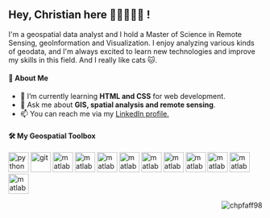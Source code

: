 ## Hey, Christian here 👋🏼🧑🏼‍💻 !
I'm a geospatial data analyst and I hold a Master of Science in Remote Sensing, geoInformation and Visualization. I enjoy analyzing various kinds of geodata, and I'm always excited to learn new technologies and improve my skills in this field. And I really like cats 🐱.

#### 🌱 About Me

- 🌱 I’m currently learning **HTML and CSS** for web development.
- 💬 Ask me about **GIS, spatial analysis and remote sensing**.
- 📫 You can reach me via my <a href="https://www.linkedin.com/in/christian-pfaff/">LinkedIn profile.</a>


#### 🛠️ My Geospatial Toolbox
<img src="https://upload.wikimedia.org/wikipedia/commons/c/c3/Python-logo-notext.svg" alt="python" width="40" height="40"/> <img src="https://upload.wikimedia.org/wikipedia/commons/1/1b/R_logo.svg" alt="git" width="40" height="40"/> <img src="https://upload.wikimedia.org/wikipedia/commons/2/21/Matlab_Logo.png" alt="matlab" width="40" height="40"/> <img src="https://upload.wikimedia.org/wikipedia/commons/2/29/Postgresql_elephant.svg" alt="matlab" width="40" height="40"/> <img src="https://git-scm.com/images/logos/downloads/Git-Icon-1788C.png" alt="matlab" width="40" height="40"/> <img src="https://upload.wikimedia.org/wikipedia/commons/9/91/QGIS_logo_new.svg" alt="matlab" width="40" height="40"/> <img src="https://upload.wikimedia.org/wikipedia/commons/7/7e/ArcGIS_logo_%28cropped%29.png" alt="matlab" width="40" height="40"/> <img src="https://earthengine.google.com/static/images/earth-engine-logo.png" alt="matlab" width="40" height="40"/> <img src="https://upload.wikimedia.org/wikipedia/commons/3/38/Jupyter_logo.svg" alt="matlab" width="40" height="40"/> <img src="https://code.visualstudio.com/assets/images/code-stable.png" alt="matlab" width="40" height="40"/> <img src="https://dashboard.snapcraft.io/site_media/appmedia/2017/02/icon_19.png" alt="matlab" width="40" height="40"/> <img src="https://upload.wikimedia.org/wikipedia/commons/d/df/GDALLogoColor.svg" alt="matlab" width="40" height="40"/>



<p align="right"> <img src="https://komarev.com/ghpvc/?username=chpfaff98&label=Profile%20views&color=0e75b6&style=flat" alt="chpfaff98" /> </p>
